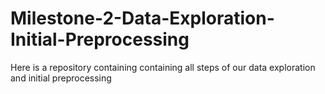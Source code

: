 # Milestone-2-Data-Exploration-Initial-Preprocessing
Here is a repository containing containing all steps of our data exploration and initial preprocessing
